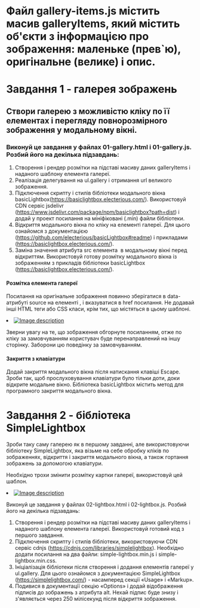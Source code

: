 # Файл gallery-items.js містить масив galleryItems, який містить об'єкти з інформацією про зображення: маленьке (прев`ю), оригінальне (велике) і опис.

# Завдання 1 - галерея зображень

## Створи галерею з можливістю кліку по її елементах і перегляду повнорозмірного зображення у модальному вікні.

### Виконуй це завдання у файлах 01-gallery.html і 01-gallery.js. Розбий його на декілька підзавдань:

1. Створення і рендер розмітки на підставі масиву даних galleryItems і наданого шаблону елемента галереї.
2. Реалізація делегування на ul.gallery і отримання url великого зображення.
3. Підключення скрипту і стилів бібліотеки модального вікна basicLightbox(https://basiclightbox.electerious.com/). Використовуй CDN сервіс jsdelivr (https://www.jsdelivr.com/package/npm/basiclightbox?path=dist) і додай у проект посилання на мініфіковані (.min) файли бібліотеки.
4. Відкриття модального вікна по кліку на елементі галереї. Для цього ознайомся з документацією (https://github.com/electerious/basicLightbox#readme) і прикладами (https://basiclightbox.electerious.com/).
5. Заміна значення атрибута src елемента <img> в модальному вікні перед відкриттям. Використовуй готову розмітку модального вікна із зображенням з прикладів бібліотеки basicLightbox (https://basiclightbox.electerious.com/).

#### Розмітка елемента галереї

Посилання на оригінальне зображення повинно зберігатися в data-атрибуті source на елементі <img>, і вказуватися в href посилання. Не додавай інші HTML теги або CSS класи, крім тих, що містяться в цьому шаблоні.

<li class="gallery__item">
  <a class="gallery__link" href="large-image.jpg">
    <img
      class="gallery__image"
      src="small-image.jpg"
      data-source="large-image.jpg"
      alt="Image description"
    />
  </a>
</li>

Зверни увагу на те, що зображення обгорнуте посиланням, отже по кліку за замовчуванням користувач буде перенаправлений на іншу сторінку. Заборони цю поведінку за замовчуванням.

#### Закриття з клавіатури

Додай закриття модального вікна після натискання клавіші Escape. Зроби так, щоб прослуховування клавіатури було тільки доти, доки відкрите модальне вікно. Бібліотека basicLightbox містить метод для програмного закриття модального вікна.

# Завдання 2 - бібліотека SimpleLightbox

Зроби таку саму галерею як в першому завданні, але використовуючи бібліотеку SimpleLightbox, яка візьме на себе обробку кліків по зображеннях, відкриття і закриття модального вікна, а також гортання зображень за допомогою клавіатури.

Необхідно трохи змінити розмітку картки галереї, використовуй цей шаблон.

<li class="gallery__item">
   <a class="gallery__link" href="large-image.jpg">
      <img class="gallery__image" src="small-image.jpg" alt="Image description" />
   </a>
</li>

Виконуй це завдання у файлах 02-lightbox.html і 02-lightbox.js. Розбий його на декілька підзавдань:

1. Створення і рендер розмітки на підставі масиву даних galleryItems і наданого шаблону елемента галереї. Використовуй готовий код з першого завдання.
2. Підключення скрипту і стилів бібліотеки, використовуючи CDN сервіс cdnjs (https://cdnjs.com/libraries/simplelightbox). Необхідно додати посилання на два файли: simple-lightbox.min.js і simple-lightbox.min.css.
3. Ініціалізація бібліотеки після створення і додання елементів галереї у ul.gallery. Для цього ознайомся з документацією SimpleLightbox (https://simplelightbox.com/) - насамперед секції «Usage» і «Markup».
4. Подивися в документації секцію «Options» і додай відображення підписів до зображень з атрибута alt. Нехай підпис буде знизу і з'являється через 250 мілісекунд після відкриття зображення.
